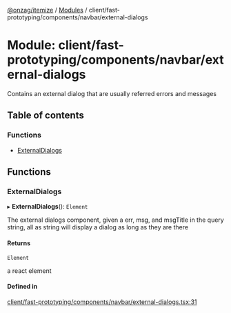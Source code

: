 [@onzag/itemize](../README.md) / [Modules](../modules.md) / client/fast-prototyping/components/navbar/external-dialogs

# Module: client/fast-prototyping/components/navbar/external-dialogs

Contains an external dialog that are usually referred errors and messages

## Table of contents

### Functions

- [ExternalDialogs](client_fast_prototyping_components_navbar_external_dialogs.md#externaldialogs)

## Functions

### ExternalDialogs

▸ **ExternalDialogs**(): `Element`

The external dialogs component, given a
err, msg, and msgTitle in the query string, all as string will
display a dialog as long as they are there

#### Returns

`Element`

a react element

#### Defined in

[client/fast-prototyping/components/navbar/external-dialogs.tsx:31](https://github.com/onzag/itemize/blob/73e0c39e/client/fast-prototyping/components/navbar/external-dialogs.tsx#L31)
